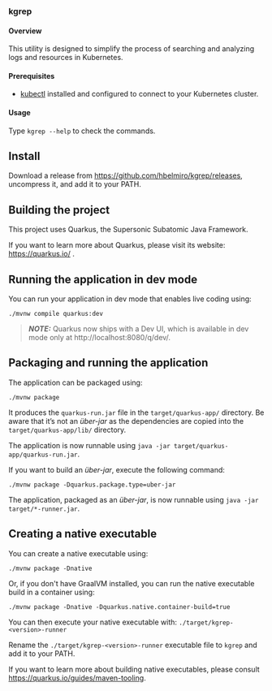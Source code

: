 ### kgrep

#### Overview

This utility is designed to simplify the process of searching and analyzing logs and resources in Kubernetes.

#### Prerequisites

- [kubectl](https://kubernetes.io/docs/tasks/tools/install-kubectl/) installed and configured to connect to your
  Kubernetes cluster.

#### Usage

Type `kgrep --help` to check the commands.

## Install

Download a release from https://github.com/hbelmiro/kgrep/releases, uncompress it, and add it to your PATH.

## Building the project

This project uses Quarkus, the Supersonic Subatomic Java Framework.

If you want to learn more about Quarkus, please visit its website: https://quarkus.io/ .

## Running the application in dev mode

You can run your application in dev mode that enables live coding using:
```shell script
./mvnw compile quarkus:dev
```

> **_NOTE:_**  Quarkus now ships with a Dev UI, which is available in dev mode only at http://localhost:8080/q/dev/.

## Packaging and running the application

The application can be packaged using:
```shell script
./mvnw package
```
It produces the `quarkus-run.jar` file in the `target/quarkus-app/` directory.
Be aware that it’s not an _über-jar_ as the dependencies are copied into the `target/quarkus-app/lib/` directory.

The application is now runnable using `java -jar target/quarkus-app/quarkus-run.jar`.

If you want to build an _über-jar_, execute the following command:
```shell script
./mvnw package -Dquarkus.package.type=uber-jar
```

The application, packaged as an _über-jar_, is now runnable using `java -jar target/*-runner.jar`.

## Creating a native executable

You can create a native executable using: 
```shell script
./mvnw package -Dnative
```

Or, if you don't have GraalVM installed, you can run the native executable build in a container using: 
```shell script
./mvnw package -Dnative -Dquarkus.native.container-build=true
```

You can then execute your native executable with: `./target/kgrep-<version>-runner`

Rename the `./target/kgrep-<version>-runner` executable file to `kgrep` and add it to your PATH.

If you want to learn more about building native executables, please consult https://quarkus.io/guides/maven-tooling.